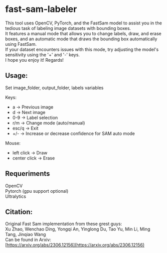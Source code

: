# fast-sam-labeler
This tool uses OpenCV, PyTorch, and the FastSam model to assist you in the tedious task of labeling image datasets with bounding boxes. <br>
It features a manual mode that allows you to change labels, draw, and erase boxes, and an automatic mode that draws the bounding box automatically using FastSam. <br>
If your dataset encounters issues with this mode, try adjusting the model's sensitivity using the '+' and '-' keys. <br>
I hope you enjoy it! Regards!

## Usage:
Set image_folder, output_folder, labels variables 

Keys:
 - a -> Previous image 
 - d -> Next image 
 - 0-9 -> Label selection 
 - r/m -> Change mode (auto/manual) 
 - esc/q -> Exit
 - +/- -> Increase or decrease confidence for SAM auto mode
   
Mouse:
 - left click -> Draw
 - center click -> Erase 

## Requeriments
OpenCV<br>
Pytorch (gpu support optional)<br>
Ultralytics

## Citation:
Original Fast Sam implementation from these grest guys:<br>
Xu Zhao, Wenchao Ding, Yongqi An, Yinglong Du, Tao Yu, Min Li, Ming Tang, Jinqiao Wang<br>
Can be found in Arxiv:<br>
[https://arxiv.org/abs/2306.12156](https://arxiv.org/abs/2306.12156)

